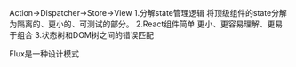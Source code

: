 Action->Dispatcher->Store->View
1.分解state管理逻辑
将顶级组件的state分解为隔离的、更小的、可测试的部分。
2.React组件简单
更小、更容易理解、更易于组合
3.状态树和DOM树之间的错误匹配


Flux是一种设计模式
